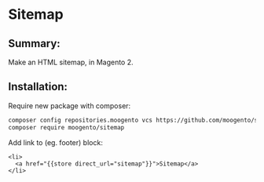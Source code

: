 # Sitemap

## Summary:

Make an HTML sitemap, in Magento 2.

## Installation:

Require new package with composer:
```bash
composer config repositories.moogento vcs https://github.com/moogento/sitemap
composer require moogento/sitemap
```

Add link to (eg. footer) block:
```
<li>
  <a href="{{store direct_url="sitemap"}}">Sitemap</a>
</li>
```
